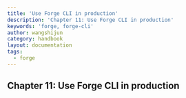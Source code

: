 ```yaml
---
title: 'Use Forge CLI in production'
description: 'Chapter 11: Use Forge CLI in production'
keywords: 'forge, forge-cli'
author: wangshijun
category: handbook
layout: documentation
tags:
  - forge
---
```


## Chapter 11: Use Forge CLI in production
